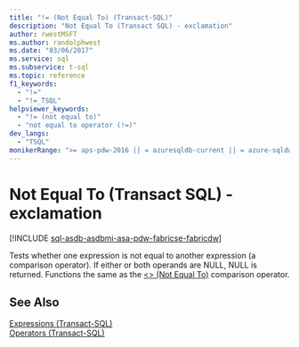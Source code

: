 ```yaml
---
title: "!= (Not Equal To) (Transact-SQL)"
description: "Not Equal To (Transact SQL) - exclamation"
author: rwestMSFT
ms.author: randolphwest
ms.date: "03/06/2017"
ms.service: sql
ms.subservice: t-sql
ms.topic: reference
f1_keywords:
  - "!="
  - "!=_TSQL"
helpviewer_keywords:
  - "!= (not equal to)"
  - "not equal to operator (!=)"
dev_langs:
  - "TSQL"
monikerRange: ">= aps-pdw-2016 || = azuresqldb-current || = azure-sqldw-latest || >= sql-server-2016 || >= sql-server-linux-2017 || = azuresqldb-mi-current||=fabric"
---
```

# Not Equal To (Transact SQL) - exclamation

[!INCLUDE [sql-asdb-asdbmi-asa-pdw-fabricse-fabricdw](../../includes/applies-to-version/sql-asdb-asdbmi-asa-pdw-fabricse-fabricdw.md)]

Tests whether one expression is not equal to another expression (a comparison operator). If either or both operands are NULL, NULL is returned. Functions the same as the [<> (Not Equal To)](../../t-sql/language-elements/not-equal-to-transact-sql-traditional.md) comparison operator.  
  
## See Also  

[Expressions &#40;Transact-SQL&#41;](../../t-sql/language-elements/expressions-transact-sql.md)   
[Operators &#40;Transact-SQL&#41;](../../t-sql/language-elements/operators-transact-sql.md)  
  
  
